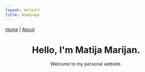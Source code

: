 ```yaml
---
layout: default
title: Homepage
---
```


[Home](./index.md) | [About](./about.md)

<div style="text-align: center;">
    <h1> Hello, I'm Matija Marijan.</h1>
    <p>Welcome to my personal website.</p>
</div>
